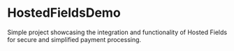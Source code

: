 # HostedFieldsDemo
 Simple project showcasing the integration and functionality of Hosted Fields for secure and simplified payment processing.
